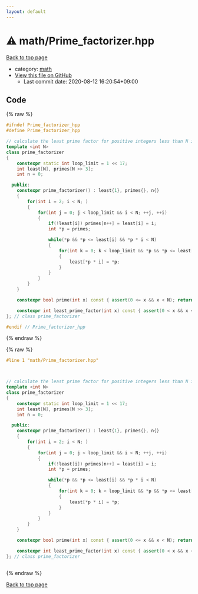 ```yaml
---
layout: default
---
```


<!-- mathjax config similar to math.stackexchange -->
<script type="text/javascript" async
  src="https://cdnjs.cloudflare.com/ajax/libs/mathjax/2.7.5/MathJax.js?config=TeX-MML-AM_CHTML">
</script>
<script type="text/x-mathjax-config">
  MathJax.Hub.Config({
    TeX: { equationNumbers: { autoNumber: "AMS" }},
    tex2jax: {
      inlineMath: [ ['$','$'] ],
      processEscapes: true
    },
    "HTML-CSS": { matchFontHeight: false },
    displayAlign: "left",
    displayIndent: "2em"
  });
</script>

<script type="text/javascript" src="https://cdnjs.cloudflare.com/ajax/libs/jquery/3.4.1/jquery.min.js"></script>
<script src="https://cdn.jsdelivr.net/npm/jquery-balloon-js@1.1.2/jquery.balloon.min.js" integrity="sha256-ZEYs9VrgAeNuPvs15E39OsyOJaIkXEEt10fzxJ20+2I=" crossorigin="anonymous"></script>
<script type="text/javascript" src="../../assets/js/copy-button.js"></script>
<link rel="stylesheet" href="../../assets/css/copy-button.css" />


# :warning: math/Prime_factorizer.hpp

<a href="../../index.html">Back to top page</a>

* category: <a href="../../index.html#7e676e9e663beb40fd133f5ee24487c2">math</a>
* <a href="{{ site.github.repository_url }}/blob/master/math/Prime_factorizer.hpp">View this file on GitHub</a>
    - Last commit date: 2020-08-12 16:20:54+09:00




## Code

<a id="unbundled"></a>
{% raw %}
```cpp
#ifndef Prime_factorizer_hpp
#define Prime_factorizer_hpp

// calculate the least prime factor for positive integers less than N in compile time.
template <int N>
class prime_factorizer
{
    constexpr static int loop_limit = 1 << 17;
    int least[N], primes[N >> 3];
    int n = 0;

  public:
    constexpr prime_factorizer() : least{1}, primes{}, n{}
    {
        for(int i = 2; i < N; )
        {
            for(int j = 0; j < loop_limit && i < N; ++j, ++i)
            {
                if(!least[i]) primes[n++] = least[i] = i;
                int *p = primes;

                while(*p && *p <= least[i] && *p * i < N)
                {
                    for(int k = 0; k < loop_limit && *p && *p <= least[i] && *p * i < N; ++k, ++p)
                    {
                        least[*p * i] = *p;
                    }
                }
            }
        }
    }

    constexpr bool prime(int x) const { assert(0 <= x && x < N); return least[x] == x; }

    constexpr int least_prime_factor(int x) const { assert(0 < x && x < N); return least[x]; }
}; // class prime_factorizer

#endif // Prime_factorizer_hpp
```
{% endraw %}

<a id="bundled"></a>
{% raw %}
```cpp
#line 1 "math/Prime_factorizer.hpp"



// calculate the least prime factor for positive integers less than N in compile time.
template <int N>
class prime_factorizer
{
    constexpr static int loop_limit = 1 << 17;
    int least[N], primes[N >> 3];
    int n = 0;

  public:
    constexpr prime_factorizer() : least{1}, primes{}, n{}
    {
        for(int i = 2; i < N; )
        {
            for(int j = 0; j < loop_limit && i < N; ++j, ++i)
            {
                if(!least[i]) primes[n++] = least[i] = i;
                int *p = primes;

                while(*p && *p <= least[i] && *p * i < N)
                {
                    for(int k = 0; k < loop_limit && *p && *p <= least[i] && *p * i < N; ++k, ++p)
                    {
                        least[*p * i] = *p;
                    }
                }
            }
        }
    }

    constexpr bool prime(int x) const { assert(0 <= x && x < N); return least[x] == x; }

    constexpr int least_prime_factor(int x) const { assert(0 < x && x < N); return least[x]; }
}; // class prime_factorizer



```
{% endraw %}

<a href="../../index.html">Back to top page</a>

